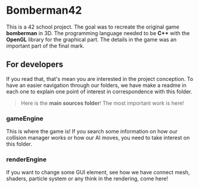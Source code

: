 # Bomberman42

This is a 42 school project. The goal was to recreate the original game **bomberman** in 3D. The programming language needed to be **C++** with the **OpenGL** library for the graphical part. The details in the game was an important part of the final mark.

## For developers

If you read that, that's mean you are interested in the project conception. To have an easier navigation through our folders, we have make a readme in each one to explain one point of interest in correspondence with this folder.

> Here is the **main sources folder**! The most important work is here!


### gameEngine
This is where the game is! If you search some information on how our collision manager works or how our AI moves, you need to take interest on this folder.
### renderEngine
If you want to change some GUI element, see how we have connect mesh, shaders, particle system or any think in the rendering, come here!